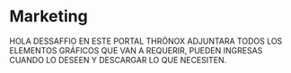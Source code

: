 # Marketing
HOLA DESSAFFIO EN ESTE PORTAL THRÖNOX ADJUNTARA TODOS LOS ELEMENTOS GRÁFICOS QUE VAN A REQUERIR, PUEDEN INGRESAS CUANDO LO DESEEN Y DESCARGAR LO QUE NECESITEN.
